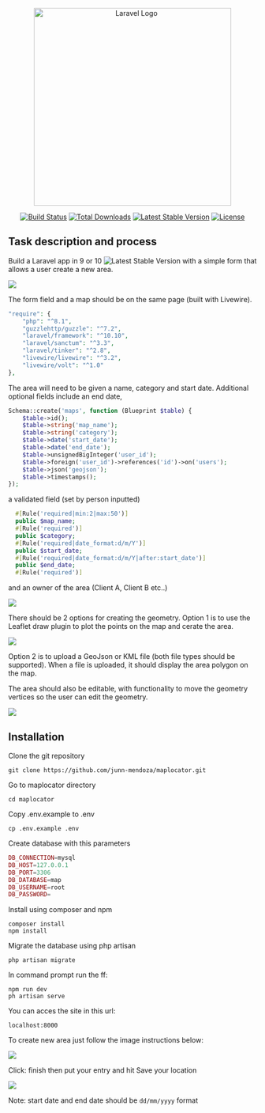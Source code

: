 <p align="center"><a href="https://laravel.com" target="_blank"><img src="https://i.imgur.com/FCOceNJ.png" width="400" alt="Laravel Logo"></a></p>

<p align="center">
<a href="https://github.com/laravel/framework/actions"><img src="https://github.com/laravel/framework/workflows/tests/badge.svg" alt="Build Status"></a>
<a href="https://packagist.org/packages/laravel/framework"><img src="https://img.shields.io/packagist/dt/laravel/framework" alt="Total Downloads"></a>
<a href="https://packagist.org/packages/laravel/framework"><img src="https://img.shields.io/packagist/v/laravel/framework" alt="Latest Stable Version"></a>
<a href="https://packagist.org/packages/laravel/framework"><img src="https://img.shields.io/packagist/l/laravel/framework" alt="License"></a>
</p>

## Task description and process

Build a Laravel app in 9 or 10 <img src="https://img.shields.io/packagist/v/laravel/framework" alt="Latest Stable Version"> with a simple form that allows a user create a new area. 

<img src="https://i.imgur.com/tYulMzi.png"/>

The form field and a map should be on the same page (built with Livewire). 

```php
"require": {
    "php": "^8.1",
    "guzzlehttp/guzzle": "^7.2",
    "laravel/framework": "^10.10",
    "laravel/sanctum": "^3.3",
    "laravel/tinker": "^2.8",
    "livewire/livewire": "^3.2",
    "livewire/volt": "^1.0"
},
````

The area will need to be given a name, category and start date. Additional optional fields include an end date, 

```php
Schema::create('maps', function (Blueprint $table) {
    $table->id();
    $table->string('map_name');
    $table->string('category');
    $table->date('start_date');
    $table->date('end_date');
    $table->unsignedBigInteger('user_id');
    $table->foreign('user_id')->references('id')->on('users');
    $table->json('geojson');
    $table->timestamps();
});
```

a validated field (set by person inputted) 

```php
  #[Rule('required|min:2|max:50')]
  public $map_name;
  #[Rule('required')]
  public $category;
  #[Rule('required|date_format:d/m/Y')]
  public $start_date;
  #[Rule('required|date_format:d/m/Y|after:start_date')]
  public $end_date;
  #[Rule('required')]
```
and an owner of the area (Client A, Client B etc..)

<img src="https://i.imgur.com/VzecUNR.jpg"/>

There should be 2 options for creating the geometry. Option 1 is to use the Leaflet draw plugin to plot the points on the map and cerate the area. 

<img src="https://i.imgur.com/5CSA0L2.jpg"/>

Option 2 is to upload a GeoJson or KML file (both file types should be supported). When a file is uploaded, it should display the area polygon on the map.

The area should also be editable, with functionality to move the geometry vertices so the user can edit the geometry. 

<img src="https://i.imgur.com/UG20HqL.png"/>

## Installation

Clone the git repository

```
git clone https://github.com/junn-mendoza/maplocator.git
```

Go to maplocator directory
```
cd maplocator
```

Copy .env.example to .env
```
cp .env.example .env
```

Create database with this parameters
```php
DB_CONNECTION=mysql
DB_HOST=127.0.0.1
DB_PORT=3306
DB_DATABASE=map
DB_USERNAME=root
DB_PASSWORD=
```

Install using composer and npm 
```
composer install
npm install
```

Migrate the database using php artisan
```
php artisan migrate
```

In command prompt run the  ff:
```
npm run dev
ph artisan serve
```

You can acces the site in this url:
```
localhost:8000
```

To create new area just follow the image instructions below:

<img src="https://i.imgur.com/rb22zVh.png"/>

Click: finish then put your entry and hit Save your location

<img src="https://i.imgur.com/VLeOOuJ.png"/>

Note: start date and end date should be ```dd/mm/yyyy``` format





